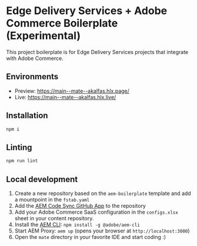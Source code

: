 # Edge Delivery Services + Adobe Commerce Boilerplate (Experimental)
This project boilerplate is for Edge Delivery Services projects that integrate with Adobe Commerce.

## Environments
- Preview: https://main--mate--akalfas.hlx.page/
- Live: https://main--mate--akalfas.hlx.live/

## Installation

```sh
npm i
```

## Linting

```sh
npm run lint
```

## Local development

1. Create a new repository based on the `aem-boilerplate` template and add a mountpoint in the `fstab.yaml`
1. Add the [AEM Code Sync GitHub App](https://github.com/apps/aem-code-sync) to the repository
1. Add your Adobe Commerce SaaS configuration in the `configs.xlsx` sheet in your content repository.
1. Install the [AEM CLI](https://github.com/adobe/aem-cli): `npm install -g @adobe/aem-cli`
1. Start AEM Proxy: `aem up` (opens your browser at `http://localhost:3000`)
1. Open the `mate` directory in your favorite IDE and start coding :)
